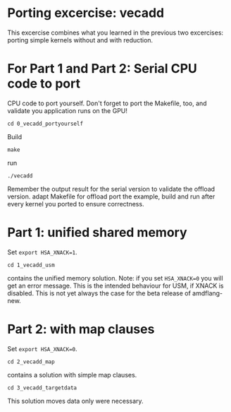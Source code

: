 # Porting excercise: vecadd

This excercise combines what you learned in the previous two excercises: porting simple kernels without and with reduction.
# For Part 1 and Part 2: Serial CPU code to port
CPU code to port yourself. Don't forget to port the Makefile, too, and validate you application runs on the GPU!
```
cd 0_vecadd_portyourself
```
Build
```  
make
```
run
```
./vecadd
```
Remember the output result for the serial version to validate the offload version.
adapt Makefile for offload
port the example, build and run after every kernel you ported to ensure correctness.

# Part 1: unified shared memory
Set ```export HSA_XNACK=1```.
```
cd 1_vecadd_usm  
```
contains the unified memory solution. Note: if you set ```HSA_XNACK=0``` you will get an error message. This is the intended behaviour for USM, if XNACK is disabled. This is not yet always the case for the beta release of amdflang-new.
# Part 2: with map clauses
Set ```export HSA_XNACK=0```.
```
cd 2_vecadd_map
```
contains a solution with simple map clauses.
```
cd 3_vecadd_targetdata
```
This solution moves data only were necessary.
